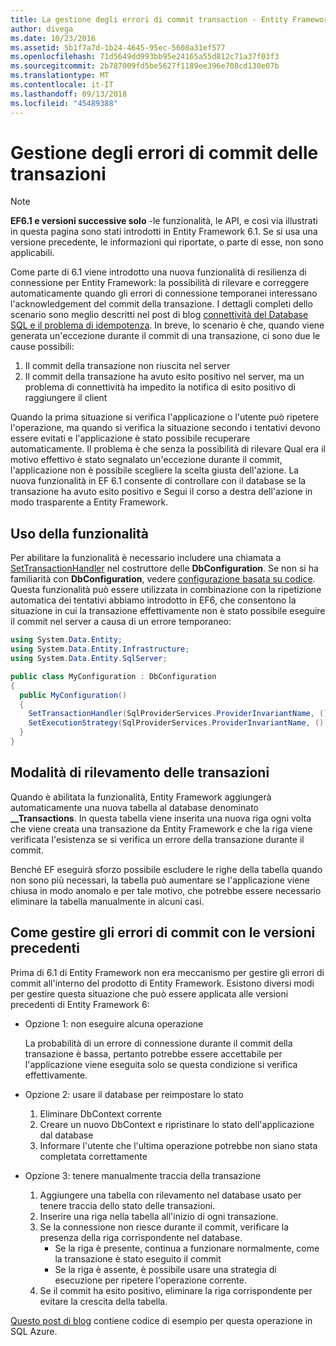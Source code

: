 ```yaml
---
title: La gestione degli errori di commit transaction - Entity Framework 6
author: divega
ms.date: 10/23/2016
ms.assetid: 5b1f7a7d-1b24-4645-95ec-5608a31ef577
ms.openlocfilehash: 71d5649dd993bb95e24165a55d812c71a37f03f3
ms.sourcegitcommit: 2b787009fd5be5627f1189ee396e708cd130e07b
ms.translationtype: MT
ms.contentlocale: it-IT
ms.lasthandoff: 09/13/2018
ms.locfileid: "45489388"
---
```

# <a name="handling-transaction-commit-failures"></a>Gestione degli errori di commit delle transazioni
> [!NOTE]
> **EF6.1 e versioni successive solo** -le funzionalità, le API, e così via illustrati in questa pagina sono stati introdotti in Entity Framework 6.1. Se si usa una versione precedente, le informazioni qui riportate, o parte di esse, non sono applicabili.  

Come parte di 6.1 viene introdotto una nuova funzionalità di resilienza di connessione per Entity Framework: la possibilità di rilevare e correggere automaticamente quando gli errori di connessione temporanei interessano l'acknowledgement del commit della transazione. I dettagli completi dello scenario sono meglio descritti nel post di blog [connettività del Database SQL e il problema di idempotenza](http://blogs.msdn.com/b/adonet/archive/2013/03/11/sql-database-connectivity-and-the-idempotency-issue.aspx).  In breve, lo scenario è che, quando viene generata un'eccezione durante il commit di una transazione, ci sono due le cause possibili:  

1. Il commit della transazione non riuscita nel server
2. Il commit della transazione ha avuto esito positivo nel server, ma un problema di connettività ha impedito la notifica di esito positivo di raggiungere il client  

Quando la prima situazione si verifica l'applicazione o l'utente può ripetere l'operazione, ma quando si verifica la situazione secondo i tentativi devono essere evitati e l'applicazione è stato possibile recuperare automaticamente. Il problema è che senza la possibilità di rilevare Qual era il motivo effettivo è stato segnalato un'eccezione durante il commit, l'applicazione non è possibile scegliere la scelta giusta dell'azione. La nuova funzionalità in EF 6.1 consente di controllare con il database se la transazione ha avuto esito positivo e Segui il corso a destra dell'azione in modo trasparente a Entity Framework.  

## <a name="using-the-feature"></a>Uso della funzionalità  

Per abilitare la funzionalità è necessario includere una chiamata a [SetTransactionHandler](https://msdn.microsoft.com/library/system.data.entity.dbconfiguration.setdefaulttransactionhandler.aspx) nel costruttore delle **DbConfiguration**. Se non si ha familiarità con **DbConfiguration**, vedere [configurazione basata su codice](~/ef6/fundamentals/configuring/code-based.md). Questa funzionalità può essere utilizzata in combinazione con la ripetizione automatica dei tentativi abbiamo introdotto in EF6, che consentono la situazione in cui la transazione effettivamente non è stato possibile eseguire il commit nel server a causa di un errore temporaneo:  

``` csharp
using System.Data.Entity;
using System.Data.Entity.Infrastructure;
using System.Data.Entity.SqlServer;

public class MyConfiguration : DbConfiguration  
{
  public MyConfiguration()  
  {  
    SetTransactionHandler(SqlProviderServices.ProviderInvariantName, () => new CommitFailureHandler());  
    SetExecutionStrategy(SqlProviderServices.ProviderInvariantName, () => new SqlAzureExecutionStrategy());  
  }  
}
```  

## <a name="how-transactions-are-tracked"></a>Modalità di rilevamento delle transazioni  

Quando è abilitata la funzionalità, Entity Framework aggiungerà automaticamente una nuova tabella al database denominato **__Transactions**. In questa tabella viene inserita una nuova riga ogni volta che viene creata una transazione da Entity Framework e che la riga viene verificata l'esistenza se si verifica un errore della transazione durante il commit.  

Benché EF eseguirà sforzo possibile escludere le righe della tabella quando non sono più necessari, la tabella può aumentare se l'applicazione viene chiusa in modo anomalo e per tale motivo, che potrebbe essere necessario eliminare la tabella manualmente in alcuni casi.  

## <a name="how-to-handle-commit-failures-with-previous-versions"></a>Come gestire gli errori di commit con le versioni precedenti

Prima di 6.1 di Entity Framework non era meccanismo per gestire gli errori di commit all'interno del prodotto di Entity Framework. Esistono diversi modi per gestire questa situazione che può essere applicata alle versioni precedenti di Entity Framework 6:  

* Opzione 1: non eseguire alcuna operazione  

  La probabilità di un errore di connessione durante il commit della transazione è bassa, pertanto potrebbe essere accettabile per l'applicazione viene eseguita solo se questa condizione si verifica effettivamente.  

* Opzione 2: usare il database per reimpostare lo stato  

  1. Eliminare DbContext corrente  
  2. Creare un nuovo DbContext e ripristinare lo stato dell'applicazione dal database  
  3. Informare l'utente che l'ultima operazione potrebbe non siano stata completata correttamente  

* Opzione 3: tenere manualmente traccia della transazione  

  1. Aggiungere una tabella con rilevamento nel database usato per tenere traccia dello stato delle transazioni.  
  2. Inserire una riga nella tabella all'inizio di ogni transazione.  
  3. Se la connessione non riesce durante il commit, verificare la presenza della riga corrispondente nel database.  
     - Se la riga è presente, continua a funzionare normalmente, come la transazione è stato eseguito il commit  
     - Se la riga è assente, è possibile usare una strategia di esecuzione per ripetere l'operazione corrente.  
  4. Se il commit ha esito positivo, eliminare la riga corrispondente per evitare la crescita della tabella.  

[Questo post di blog](http://blogs.msdn.com/b/adonet/archive/2013/03/11/sql-database-connectivity-and-the-idempotency-issue.aspx) contiene codice di esempio per questa operazione in SQL Azure.  
